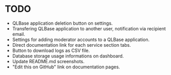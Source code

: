 # TODO

- QLBase application deletion button on settings.
- Transfering QLBase application to another user, notification via recipient email.
- Settings for adding moderator accounts to a QLBase application.
- Direct documentation link for each service section tabs.
- Button to download logs as CSV file.
- Database storage usage informations on dashboard.
- Update README.md screenshots.
- "Edit this on GitHub" link on documentation pages.